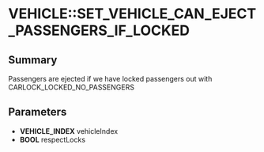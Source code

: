 # VEHICLE::SET_VEHICLE_CAN_EJECT_PASSENGERS_IF_LOCKED

## Summary
Passengers are ejected if we have locked passengers out with CARLOCK_LOCKED_NO_PASSENGERS

## Parameters
* **VEHICLE_INDEX** vehicleIndex
* **BOOL** respectLocks